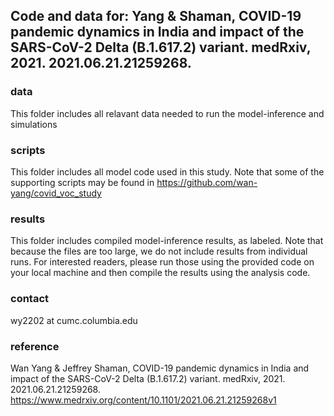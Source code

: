 ## Code and data for: Yang & Shaman, COVID-19 pandemic dynamics in India and impact of the SARS-CoV-2 Delta (B.1.617.2) variant. medRxiv, 2021. 2021.06.21.21259268.


### data
This folder includes all relavant data needed to run the model-inference and simulations

### scripts
This folder includes all model code used in this study. 
Note that some of the supporting scripts may be found in https://github.com/wan-yang/covid_voc_study


### results
This folder includes compiled model-inference results, as labeled. 
Note that because the files are too large, we do not include results from individual runs. For interested readers, please run those using the provided code on your local machine and then compile the results using the analysis code. 

### contact
wy2202 at cumc.columbia.edu

### reference
Wan Yang & Jeffrey Shaman, COVID-19 pandemic dynamics in India and impact of the SARS-CoV-2 Delta (B.1.617.2) variant. medRxiv, 2021. 2021.06.21.21259268. https://www.medrxiv.org/content/10.1101/2021.06.21.21259268v1
